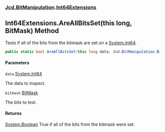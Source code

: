 ### [Jcd.BitManipulation](Jcd.BitManipulation.md 'Jcd.BitManipulation').[Int64Extensions](Jcd.BitManipulation.Int64Extensions.md 'Jcd.BitManipulation.Int64Extensions')

## Int64Extensions.AreAllBitsSet(this long, BitMask) Method

Tests if all of the bits from the bitmask are set on
a [System.Int64](https://docs.microsoft.com/en-us/dotnet/api/System.Int64 'System.Int64').

```csharp
public static bool AreAllBitsSet(this long data, Jcd.BitManipulation.BitMask bitmask);
```

#### Parameters

<a name='Jcd.BitManipulation.Int64Extensions.AreAllBitsSet(thislong,Jcd.BitManipulation.BitMask).data'></a>

`data` [System.Int64](https://docs.microsoft.com/en-us/dotnet/api/System.Int64 'System.Int64')

The data to inspect.

<a name='Jcd.BitManipulation.Int64Extensions.AreAllBitsSet(thislong,Jcd.BitManipulation.BitMask).bitmask'></a>

`bitmask` [BitMask](Jcd.BitManipulation.BitMask.md 'Jcd.BitManipulation.BitMask')

The bits to test.

#### Returns

[System.Boolean](https://docs.microsoft.com/en-us/dotnet/api/System.Boolean 'System.Boolean')
True if all of the bits from the bitmask were set.